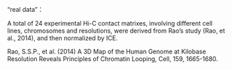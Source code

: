 “real data”：

A total of 24 experimental Hi-C contact matrixes, involving different cell lines, chromosomes and resolutions, were derived from Rao’s study (Rao, et al., 2014), and then normalized by ICE. 

Rao, S.S.P., et al. (2014) A 3D Map of the Human Genome at Kilobase Resolution Reveals Principles of Chromatin Looping, Cell, 159, 1665-1680.